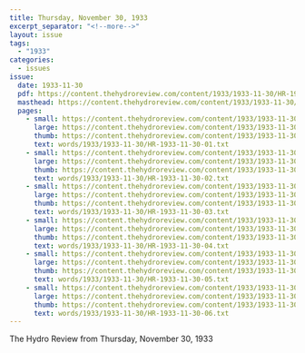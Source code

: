 ```yaml
---
title: Thursday, November 30, 1933
excerpt_separator: "<!--more-->"
layout: issue
tags:
  - "1933"
categories:
  - issues
issue:
  date: 1933-11-30
  pdf: https://content.thehydroreview.com/content/1933/1933-11-30/HR-1933-11-30.pdf
  masthead: https://content.thehydroreview.com/content/1933/1933-11-30/masthead/HR-1933-11-30.jpg
  pages:
    - small: https://content.thehydroreview.com/content/1933/1933-11-30/small/HR-1933-11-30-01.jpg
      large: https://content.thehydroreview.com/content/1933/1933-11-30/large/HR-1933-11-30-01.jpg
      thumb: https://content.thehydroreview.com/content/1933/1933-11-30/thumbnails/HR-1933-11-30-01.jpg
      text: words/1933/1933-11-30/HR-1933-11-30-01.txt
    - small: https://content.thehydroreview.com/content/1933/1933-11-30/small/HR-1933-11-30-02.jpg
      large: https://content.thehydroreview.com/content/1933/1933-11-30/large/HR-1933-11-30-02.jpg
      thumb: https://content.thehydroreview.com/content/1933/1933-11-30/thumbnails/HR-1933-11-30-02.jpg
      text: words/1933/1933-11-30/HR-1933-11-30-02.txt
    - small: https://content.thehydroreview.com/content/1933/1933-11-30/small/HR-1933-11-30-03.jpg
      large: https://content.thehydroreview.com/content/1933/1933-11-30/large/HR-1933-11-30-03.jpg
      thumb: https://content.thehydroreview.com/content/1933/1933-11-30/thumbnails/HR-1933-11-30-03.jpg
      text: words/1933/1933-11-30/HR-1933-11-30-03.txt
    - small: https://content.thehydroreview.com/content/1933/1933-11-30/small/HR-1933-11-30-04.jpg
      large: https://content.thehydroreview.com/content/1933/1933-11-30/large/HR-1933-11-30-04.jpg
      thumb: https://content.thehydroreview.com/content/1933/1933-11-30/thumbnails/HR-1933-11-30-04.jpg
      text: words/1933/1933-11-30/HR-1933-11-30-04.txt
    - small: https://content.thehydroreview.com/content/1933/1933-11-30/small/HR-1933-11-30-05.jpg
      large: https://content.thehydroreview.com/content/1933/1933-11-30/large/HR-1933-11-30-05.jpg
      thumb: https://content.thehydroreview.com/content/1933/1933-11-30/thumbnails/HR-1933-11-30-05.jpg
      text: words/1933/1933-11-30/HR-1933-11-30-05.txt
    - small: https://content.thehydroreview.com/content/1933/1933-11-30/small/HR-1933-11-30-06.jpg
      large: https://content.thehydroreview.com/content/1933/1933-11-30/large/HR-1933-11-30-06.jpg
      thumb: https://content.thehydroreview.com/content/1933/1933-11-30/thumbnails/HR-1933-11-30-06.jpg
      text: words/1933/1933-11-30/HR-1933-11-30-06.txt
---
```


The Hydro Review from Thursday, November 30, 1933

<!--more-->

